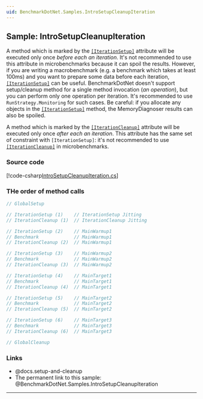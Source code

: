 ```yaml
---
uid: BenchmarkDotNet.Samples.IntroSetupCleanupIteration
---
```


## Sample: IntroSetupCleanupIteration

A method which is marked by the [`[IterationSetup]`](xref:BenchmarkDotNet.Attributes.IterationSetupAttribute)
  attribute will be executed only once *before each an iteration*.
It's not recommended to use this attribute in microbenchmarks because it can spoil the results.
However, if you are writing a macrobenchmark (e.g. a benchmark which takes at least 100ms) and
  you want to prepare some data before each iteration,
  [`[IterationSetup]`](xref:BenchmarkDotNet.Attributes.IterationSetupAttribute) can be useful.
BenchmarkDotNet doesn't support setup/cleanup method for a single method invocation (*an operation*),
  but you can perform only one operation per iteration.
It's recommended to use `RunStrategy.Monitoring` for such cases.
Be careful: if you allocate any objects in
  the [`[IterationSetup]`](xref:BenchmarkDotNet.Attributes.IterationSetupAttribute) method,
  the MemoryDiagnoser results can also be spoiled.

A method which is marked by the [`[IterationCleanup]`](xref:BenchmarkDotNet.Attributes.IterationCleanupAttribute)
  attribute will be executed only once *after each an iteration*.
This attribute has the same set of constraint with `[IterationSetup]`: it's not recommended to use
  [`[IterationCleanup]`](xref:BenchmarkDotNet.Attributes.IterationCleanupAttribute) in microbenchmarks.

### Source code

[!code-csharp[IntroSetupCleanupIteration.cs](../../../samples/BenchmarkDotNet.Samples/IntroSetupCleanupIteration.cs)]

### THe order of method calls

```cs
// GlobalSetup

// IterationSetup (1)    // IterationSetup Jitting
// IterationCleanup (1)  // IterationCleanup Jitting

// IterationSetup (2)    // MainWarmup1
// Benchmark             // MainWarmup1
// IterationCleanup (2)  // MainWarmup1

// IterationSetup (3)    // MainWarmup2
// Benchmark             // MainWarmup2
// IterationCleanup (3)  // MainWarmup2

// IterationSetup (4)    // MainTarget1
// Benchmark             // MainTarget1
// IterationCleanup (4)  // MainTarget1

// IterationSetup (5)    // MainTarget2
// Benchmark             // MainTarget2
// IterationCleanup (5)  // MainTarget2

// IterationSetup (6)    // MainTarget3
// Benchmark             // MainTarget3
// IterationCleanup (6)  // MainTarget3

// GlobalCleanup
```

### Links

* @docs.setup-and-cleanup
* The permanent link to this sample: @BenchmarkDotNet.Samples.IntroSetupCleanupIteration

---